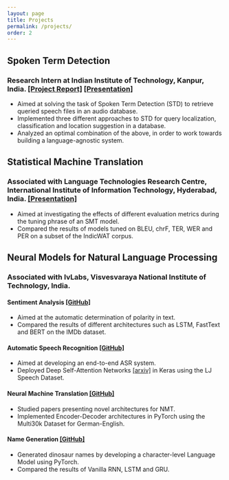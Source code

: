 ```yaml
---
layout: page
title: Projects
permalink: /projects/
order: 2
---
```


## Spoken Term Detection
### Research Intern at Indian Institute of Technology, Kanpur, India. [[Project Report]](https://drive.google.com/file/d/1R1s4v7eVY_E23BnEazHlMeAqAmnNEr43/view?usp=sharing) [[Presentation]](https://drive.google.com/file/d/10bY3bLbavWcnO55Mnepy46Sl3WTqQLdn/view?usp=share_link)
  * Aimed at solving the task of Spoken Term Detection (STD) to retrieve queried speech files in an audio database.
  * Implemented three different approaches to STD for query localization, classification and location suggestion in a database.
  * Analyzed an optimal combination of the above, in order to work towards building a language-agnostic system.

## Statistical Machine Translation
### Associated with Language Technologies Research Centre, International Institute of Information Technology, Hyderabad, India. [[Presentation]](https://drive.google.com/file/d/1ws3ViFsy404ads5mE8fe7KTQh-Peost-/view?usp=sharing)
  * Aimed at investigating the effects of different evaluation metrics during the tuning phrase of an SMT model.
  * Compared the results of models tuned on BLEU, chrF, TER, WER and PER on a subset of the IndicWAT corpus.

## Neural Models for Natural Language Processing
### Associated with IvLabs, Visvesvaraya National Institute of Technology, India.
#### Sentiment Analysis [[GitHub]](https://github.com/IvLabs/Natural-Language-Processing/tree/master/text_classification)
* Aimed at the automatic determination of polarity in text.
* Compared the results of different architectures such as LSTM, FastText and BERT on the IMDb dataset.
#### Automatic Speech Recognition [[GitHub]](https://github.com/ThanmayJ/automatic-speech-recognition)
* Aimed at developing an end-to-end ASR system.
* Deployed Deep Self-Attention Networks [[arxiv]](https://arxiv.org/pdf/1904.13377.pdf) in Keras using the LJ Speech Dataset.
#### Neural Machine Translation [[GitHub]](https://github.com/IvLabs/Natural-Language-Processing/tree/master/neural_machine_translation#summary)
* Studied papers presenting novel architectures for NMT.
* Implemented Encoder-Decoder architectures in PyTorch using the Multi30k Dataset for German-English.
#### Name Generation [[GitHub]](https://github.com/IvLabs/Natural-Language-Processing/tree/master/char_rnns#summary)
* Generated dinosaur names by developing a character-level Language Model using PyTorch.
* Compared the results of Vanilla RNN, LSTM and GRU.